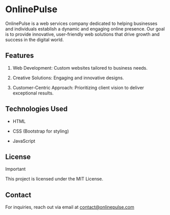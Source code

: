 # OnlinePulse

OnlinePulse is a web services company dedicated to helping businesses and individuals establish a dynamic and engaging online presence. Our goal is to provide innovative, user-friendly web solutions that drive growth and success in the digital world.

## Features

1. Web Development: Custom websites tailored to business needs.

2. Creative Solutions: Engaging and innovative designs.

3. Customer-Centric Approach: Prioritizing client vision to deliver exceptional results.

## Technologies Used

* HTML

* CSS (Bootstrap for styling)

* JavaScript

## License

> [!IMPORTANT]
> This project is licensed under the MIT License.

## Contact

For inquiries, reach out via email at [contact@onlinepulse.com](mailto:contact@onlinepulse.com)

